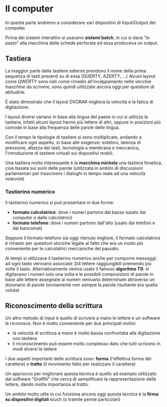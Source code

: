 ﻿# Il computer

In questa parte andremo a considerare vari dispositivi di Input/Output dei computer.

Prima dei sistemi interattivi si usavano **sistemi batch**, in cui si dava "in pasto" alla macchina delle schede perforate ed essa produceva un output.

## Tastiera

La maggior parte delle tastiere odierne prendono il nome della prima sequenza di tasti presenti su di essa (QUERTY, AZERTY, ...)
Alcuni layout come QWERTY sono nati come rimedio all'inceppamento nelle vecchie macchine da scrivere, sono quindi utilizzate ancora oggi per questioni di abitudine.

È stato dimostrato che il layout DVORAK migliora la velocità e la fatica di digitazione.

I layout diversi variano in base alla lingua del paese in cui si utilizza la tastiera, infatti alcuni layout hanno più lettere di altri, oppure in posizioni più comode in base alla frequenza delle parole delle lingua.

Con il tempo le tipologie di tastiere si sono moltiplicate, andando a modificare ogni aspetto, in base alle esigenze: estetico, latenza di pressione, altezza dei tasti, tecnologia a membrana o meccanica, l'introduzione di tastiere virtuali sui dispositivi mobili.


Una tastiera molto interessante è la **macchina michela** una tastiera fonetica, cioè basata sui suini delle parole (utilizzata in ambito di discussioni parlamentari per trascrivere i dialoghi in tempo reale ad una velocità notevole)

### Tastierino numerico

Il tastierino numerico si può presentare in due forme:
- **formato calcolatrice**: dove i numeri partono dal basso (usato dai computer e dalle calcolatrici)
- **formato telefono**: dove i numeri partono dall'alto (usato dai telefoni e dai bancomat)

Seppure il formato telefono sia oggi ritenuto migliore, il formato calcolatrice è rimasto per questioni storiche legate al fatto che era un modo più conveniente per le calcolatrici meccaniche del passato.

Ai tempi si utilizzava il tastierino numerico anche per comporre messaggi: ad ogni tasto venivano associate 3/4 lettere raggiungibili premendo più volte il tasto.
Alternativamente veniva usato il famoso **algoritmo T9**: si digitavano i numeri solo una volta e le possibili composizioni di parole in base alle lettere assegnate ai numeri venivano determinate attraverso un dizionario di parole (ovviamente non sempre la parola risultante era quella voluta)


## Riconoscimento della scrittura

Un altro metodo di input è quello di scrivere a mano le lettere e un software le riconosce.
Non è molto conveniente per due principali motivi: 
- la velocità di scrittura a mano è molto bassa confrontata alla digitazione con tastiera
- il riconoscimento può essere molto complesso dato che tutti scrivono in modi diversi le lettere

I due aspetti importanti delle scrittura sono: **forma** (l'effettiva forma del carattere) e **tratto** (il movimento fatto per realizzare il carattere)

Un approccio per migliorare questa tecnica è quello ad esempio utilizzato dal software "Graffiti" che cerca di semplificare la rappresentazione delle lettere, dando molta importanza al tratto.

Un ambito molto utile in cui funziona ancora oggi questa tecnica è la **firma su dispositivi digitali** touch (o tramite penne particolari)
